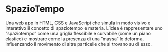 # SpazioTempo
Una web app in HTML, CSS e JavaScript che simula in modo visivo e interattivo il concetto di spaziotempo e materia. L’idea è rappresentare uno “spaziotempo” come una griglia flessibile e curvabile (come un piano elastico) e mostrare come la presenza di una “massa” lo deforma, influenzando il movimento di altre particelle che si trovano su di esso.

